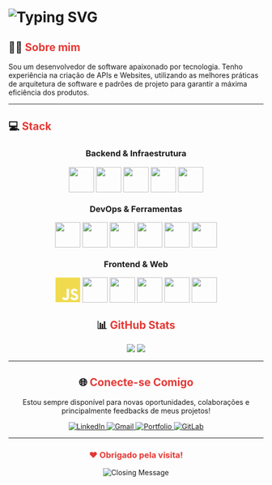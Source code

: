 # <div align="center">
  <h1>
    <img src="https://readme-typing-svg.herokuapp.com?font=Fira+Code&size=35&duration=3000&pause=1000&color=E53935&center=true&vCenter=true&width=600&height=70&lines=Hello%2C+I'm+Brendo+Almeida;Desenvolvedor+Backend;" alt="Typing SVG" />
  </h1>
  
</div>

## 👨‍💻 <span style="color:#E53935">**Sobre mim**</span>

Sou um desenvolvedor de software apaixonado por tecnologia. Tenho experiência na criação de APIs e Websites, utilizando as melhores práticas de arquitetura de software e padrões de projeto para garantir a máxima eficiência dos produtos.

---

## 💻 <span style="color:#E53935">**Stack**</span>

<div align="center">
  
###  Backend & Infraestrutura
<div style="display: inline_block">
  <img align="center" height="50" width="50" src="https://cdn.jsdelivr.net/gh/devicons/devicon@latest/icons/java/java-original.svg">
  <img align="center" height="50" width="50" src="https://cdn.jsdelivr.net/gh/devicons/devicon@latest/icons/spring/spring-original.svg">
  <img align="center" height="50" width="50" src="https://cdn.jsdelivr.net/gh/devicons/devicon@latest/icons/postgresql/postgresql-original.svg"> 
  <img align="center" height="50" width="50" src="https://cdn.jsdelivr.net/gh/devicons/devicon@latest/icons/mysql/mysql-plain-wordmark.svg" />
  <img align="center" height="50" width="50" src="https://img.icons8.com/?size=100&id=rHpveptSuwDz&format=png&color=E53935" />
</div>

### DevOps & Ferramentas
<div style="display: inline_block">
  <img align="center" height="50" width="50" src="https://cdn.jsdelivr.net/gh/devicons/devicon@latest/icons/docker/docker-original-wordmark.svg" />
  <img align="center" height="50" width="50" src="https://cdn.jsdelivr.net/gh/devicons/devicon@latest/icons/kubernetes/kubernetes-original.svg" />
  <img align="center" height="50" width="50" src="https://cdn.jsdelivr.net/gh/devicons/devicon@latest/icons/postman/postman-original.svg" />
  <img align="center" height="50" width="50" src="https://cdn.jsdelivr.net/gh/devicons/devicon@latest/icons/amazonwebservices/amazonwebservices-original-wordmark.svg">
  <img align="center" height="50" width="50" src="https://cdn.jsdelivr.net/gh/devicons/devicon@latest/icons/gitlab/gitlab-original.svg">
  <img align="center" height="50" width="50" src="https://cdn.jsdelivr.net/gh/devicons/devicon@latest/icons/linux/linux-original.svg">
</div>

### Frontend & Web
<div style="display: inline_block">
  <img align="center" height="50" width="50" src="https://raw.githubusercontent.com/devicons/devicon/master/icons/javascript/javascript-plain.svg">
  <img align="center" height="50" width="50" src="https://cdn.jsdelivr.net/gh/devicons/devicon@latest/icons/typescript/typescript-original.svg">
  <img align="center" height="50" width="50" src="https://cdn.jsdelivr.net/gh/devicons/devicon@latest/icons/angular/angular-original.svg">
  <img align="center" height="50" width="50" src="https://cdn.jsdelivr.net/gh/devicons/devicon@latest/icons/nodejs/nodejs-original-wordmark.svg">
  <img align="center" height="50" width="50" src="https://cdn.jsdelivr.net/gh/devicons/devicon@latest/icons/html5/html5-original.svg">
  <img align="center" height="50" width="50" src="https://cdn.jsdelivr.net/gh/devicons/devicon@latest/icons/css3/css3-original.svg">           
</div>

## 📊 <span style="color:#E53935">**GitHub Stats**</span>

<div align="center">
  <img height="180em" src="https://github-readme-stats.vercel.app/api?username=brendoal&show_icons=true&hide_border=true&theme=dark&bg_color=0d0d0d&title_color=E53935&text_color=E7E7E7&icon_color=E53935" />
  <img height="180em" src="https://github-readme-stats.vercel.app/api/top-langs/?username=brendoal&layout=compact&hide_border=true&theme=dark&bg_color=0d0d0d&title_color=E53935&text_color=E7E7E7&icon_color=E53935" />
</div>

---

## 🌐 <span style="color:#E53935">**Conecte-se Comigo**</span>

<div align="center">
  
Estou sempre disponível para novas oportunidades, colaborações e principalmente feedbacks de meus projetos!

<p align="center">
  <a href="https://www.linkedin.com/in/brendoalmeidalk/" target="_blank">
    <img src="https://img.shields.io/badge/LinkedIn-E53935?style=for-the-badge&logo=linkedin&logoColor=white" alt="LinkedIn"/>
  </a>
  <a href="mailto:Brendoalmeidalk@gmail.com" target="_blank">
    <img src="https://img.shields.io/badge/Gmail-E53935?style=for-the-badge&logo=gmail&logoColor=white" alt="Gmail"/>
  </a>
  <a href="https://brendoal.github.io/" target="_blank">
    <img src="https://img.shields.io/badge/🌐_Portfolio-E53935?style=for-the-badge&logo=github&logoColor=white" alt="Portfolio"/>
  </a>
  <a href="https://gitlab.com/BrendoALM" target="_blank">
    <img src="https://img.shields.io/badge/GitLab-E53935?style=for-the-badge&logo=gitlab&logoColor=white" alt="GitLab"/>
  </a>
</p>

</div>

---

<div align="center">
  
  <h3 style="color:#E53935">❤️ Obrigado pela visita!</h3>
  <img src="https://readme-typing-svg.herokuapp.com?font=Fira+Code&size=20&duration=2000&pause=1000&color=E53935&center=true&vCenter=true&width=500&height=50&lines=Vamos+construir+algo+incr%C3%ADvel+juntos!;Let's+build+something+amazing+together!" alt="Closing Message" />
</div>
